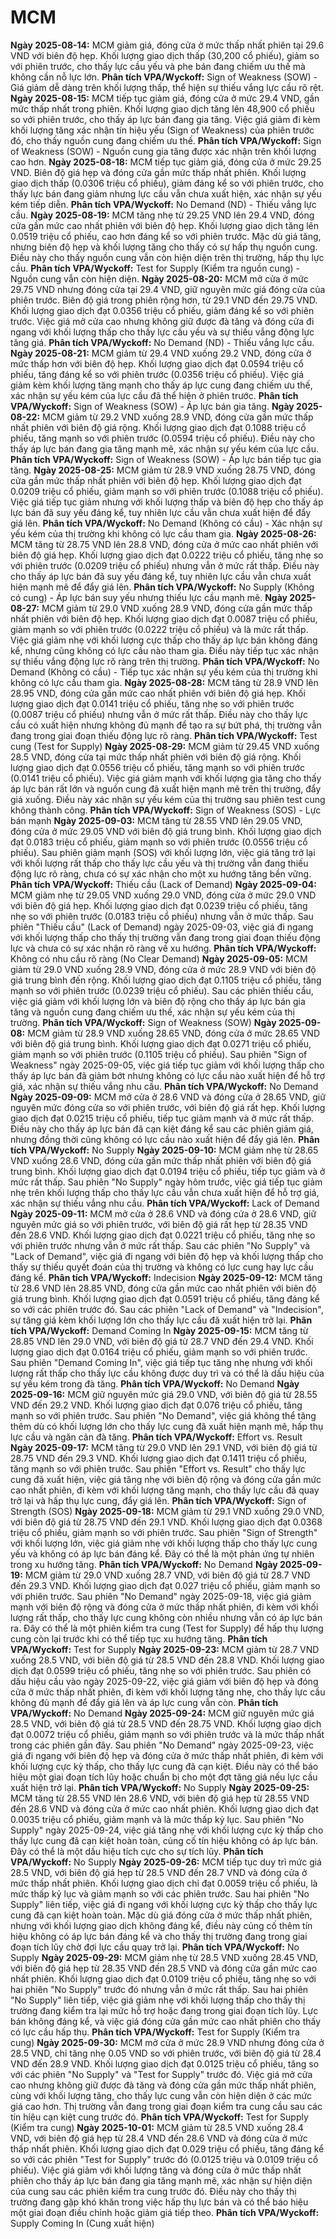 # MCM

**Ngày 2025-08-14:** MCM giảm giá, đóng cửa ở mức thấp nhất phiên tại 29.6 VND với biên độ hẹp. Khối lượng giao dịch thấp (30,200 cổ phiếu), giảm so với phiên trước, cho thấy lực cầu yếu và phe bán đang chiếm ưu thế mà không cần nỗ lực lớn. **Phân tích VPA/Wyckoff:** Sign of Weakness (SOW) - Giá giảm dễ dàng trên khối lượng thấp, thể hiện sự thiếu vắng lực cầu rõ rệt.
**Ngày 2025-08-15:** MCM tiếp tục giảm giá, đóng cửa ở mức 29.4 VND, gần mức thấp nhất trong phiên. Khối lượng giao dịch tăng lên 48,900 cổ phiếu so với phiên trước, cho thấy áp lực bán đang gia tăng. Việc giá giảm đi kèm khối lượng tăng xác nhận tín hiệu yếu (Sign of Weakness) của phiên trước đó, cho thấy nguồn cung đang chiếm ưu thế. **Phân tích VPA/Wyckoff:** Sign of Weakness (SOW) - Nguồn cung gia tăng được xác nhận trên khối lượng cao hơn.
**Ngày 2025-08-18:** MCM tiếp tục giảm giá, đóng cửa ở mức 29.25 VND. Biên độ giá hẹp và đóng cửa gần mức thấp nhất phiên. Khối lượng giao dịch thấp (0.0306 triệu cổ phiếu), giảm đáng kể so với phiên trước, cho thấy lực bán đang giảm nhưng lực cầu vẫn chưa xuất hiện, xác nhận sự yếu kém tiếp diễn. **Phân tích VPA/Wyckoff:** No Demand (ND) - Thiếu vắng lực cầu.
**Ngày 2025-08-19:** MCM tăng nhẹ từ 29.25 VND lên 29.4 VND, đóng cửa gần mức cao nhất phiên với biên độ hẹp. Khối lượng giao dịch tăng lên 0.0519 triệu cổ phiếu, cao hơn đáng kể so với phiên trước. Mặc dù giá tăng, nhưng biên độ hẹp và khối lượng tăng cho thấy có sự hấp thụ nguồn cung. Điều này cho thấy nguồn cung vẫn còn hiện diện trên thị trường, hấp thụ lực cầu. **Phân tích VPA/Wyckoff:** Test for Supply (Kiểm tra nguồn cung) - Nguồn cung vẫn còn hiện diện.
**Ngày 2025-08-20:** MCM mở cửa ở mức 29.75 VND nhưng đóng cửa tại 29.4 VND, giữ nguyên mức giá đóng cửa của phiên trước. Biên độ giá trong phiên rộng hơn, từ 29.1 VND đến 29.75 VND. Khối lượng giao dịch đạt 0.0356 triệu cổ phiếu, giảm đáng kể so với phiên trước. Việc giá mở cửa cao nhưng không giữ được đà tăng và đóng cửa đi ngang với khối lượng thấp cho thấy lực cầu yếu và sự thiếu vắng động lực tăng giá. **Phân tích VPA/Wyckoff:** No Demand (ND) - Thiếu vắng lực cầu.
**Ngày 2025-08-21:** MCM giảm từ 29.4 VND xuống 29.2 VND, đóng cửa ở mức thấp hơn với biên độ hẹp. Khối lượng giao dịch đạt 0.0594 triệu cổ phiếu, tăng đáng kể so với phiên trước (0.0356 triệu cổ phiếu). Việc giá giảm kèm khối lượng tăng mạnh cho thấy áp lực cung đang chiếm ưu thế, xác nhận sự yếu kém của lực cầu đã thể hiện ở phiên trước. **Phân tích VPA/Wyckoff:** Sign of Weakness (SOW) - Áp lực bán gia tăng.
**Ngày 2025-08-22:** MCM giảm từ 29.2 VND xuống 28.9 VND, đóng cửa gần mức thấp nhất phiên với biên độ giá rộng. Khối lượng giao dịch đạt 0.1088 triệu cổ phiếu, tăng mạnh so với phiên trước (0.0594 triệu cổ phiếu). Điều này cho thấy áp lực bán đang gia tăng mạnh mẽ, xác nhận sự yếu kém của lực cầu. **Phân tích VPA/Wyckoff:** Sign of Weakness (SOW) - Áp lực bán tiếp tục gia tăng.
**Ngày 2025-08-25:** MCM giảm từ 28.9 VND xuống 28.75 VND, đóng cửa gần mức thấp nhất phiên với biên độ hẹp. Khối lượng giao dịch đạt 0.0209 triệu cổ phiếu, giảm mạnh so với phiên trước (0.1088 triệu cổ phiếu). Việc giá tiếp tục giảm nhưng với khối lượng thấp và biên độ hẹp cho thấy áp lực bán đã suy yếu đáng kể, tuy nhiên lực cầu vẫn chưa xuất hiện để đẩy giá lên. **Phân tích VPA/Wyckoff:** No Demand (Không có cầu) - Xác nhận sự yếu kém của thị trường khi không có lực cầu tham gia.
**Ngày 2025-08-26:** MCM tăng từ 28.75 VND lên 28.8 VND, đóng cửa ở mức cao nhất phiên với biên độ giá hẹp. Khối lượng giao dịch đạt 0.0222 triệu cổ phiếu, tăng nhẹ so với phiên trước (0.0209 triệu cổ phiếu) nhưng vẫn ở mức rất thấp. Điều này cho thấy áp lực bán đã suy yếu đáng kể, tuy nhiên lực cầu vẫn chưa xuất hiện mạnh mẽ để đẩy giá lên. **Phân tích VPA/Wyckoff:** No Supply (Không có cung) - Áp lực bán suy yếu nhưng thiếu lực cầu mạnh mẽ.
**Ngày 2025-08-27:** MCM giảm từ 29.0 VND xuống 28.9 VND, đóng cửa gần mức thấp nhất phiên với biên độ hẹp. Khối lượng giao dịch đạt 0.0087 triệu cổ phiếu, giảm mạnh so với phiên trước (0.0222 triệu cổ phiếu) và là mức rất thấp. Việc giá giảm nhẹ với khối lượng cực thấp cho thấy áp lực bán không đáng kể, nhưng cũng không có lực cầu nào tham gia. Điều này tiếp tục xác nhận sự thiếu vắng động lực rõ ràng trên thị trường. **Phân tích VPA/Wyckoff:** No Demand (Không có cầu) - Tiếp tục xác nhận sự yếu kém của thị trường khi không có lực cầu tham gia.
**Ngày 2025-08-28:** MCM tăng từ 28.9 VND lên 28.95 VND, đóng cửa gần mức cao nhất phiên với biên độ giá hẹp. Khối lượng giao dịch đạt 0.0141 triệu cổ phiếu, tăng nhẹ so với phiên trước (0.0087 triệu cổ phiếu) nhưng vẫn ở mức rất thấp. Điều này cho thấy lực cầu có xuất hiện nhưng không đủ mạnh để tạo ra sự bứt phá, thị trường vẫn đang trong giai đoạn thiếu động lực rõ ràng. **Phân tích VPA/Wyckoff:** Test cung (Test for Supply)
**Ngày 2025-08-29:** MCM giảm từ 29.45 VND xuống 28.5 VND, đóng cửa tại mức thấp nhất phiên với biên độ giá rộng. Khối lượng giao dịch đạt 0.0556 triệu cổ phiếu, tăng mạnh so với phiên trước (0.0141 triệu cổ phiếu). Việc giá giảm mạnh với khối lượng gia tăng cho thấy áp lực bán rất lớn và nguồn cung đã xuất hiện mạnh mẽ trên thị trường, đẩy giá xuống. Điều này xác nhận sự yếu kém của thị trường sau phiên test cung không thành công. **Phân tích VPA/Wyckoff:** Sign of Weakness (SOS) - Lực bán mạnh
**Ngày 2025-09-03:** MCM tăng từ 28.55 VND lên 29.05 VND, đóng cửa ở mức 29.05 VND với biên độ giá trung bình. Khối lượng giao dịch đạt 0.0183 triệu cổ phiếu, giảm mạnh so với phiên trước (0.0556 triệu cổ phiếu). Sau phiên giảm mạnh (SOS) với khối lượng lớn, việc giá tăng trở lại với khối lượng rất thấp cho thấy lực cầu yếu và thị trường vẫn đang thiếu động lực rõ ràng, chưa có sự xác nhận cho một xu hướng tăng bền vững. **Phân tích VPA/Wyckoff:** Thiếu cầu (Lack of Demand)
**Ngày 2025-09-04:** MCM giảm nhẹ từ 29.05 VND xuống 29.0 VND, đóng cửa ở mức 29.0 VND với biên độ giá hẹp. Khối lượng giao dịch đạt 0.0239 triệu cổ phiếu, tăng nhẹ so với phiên trước (0.0183 triệu cổ phiếu) nhưng vẫn ở mức thấp. Sau phiên "Thiếu cầu" (Lack of Demand) ngày 2025-09-03, việc giá đi ngang với khối lượng thấp cho thấy thị trường vẫn đang trong giai đoạn thiếu động lực và chưa có sự xác nhận rõ ràng về xu hướng. **Phân tích VPA/Wyckoff:** Không có nhu cầu rõ ràng (No Clear Demand)
**Ngày 2025-09-05:** MCM giảm từ 29.0 VND xuống 28.9 VND, đóng cửa ở mức 28.9 VND với biên độ giá trung bình đến rộng. Khối lượng giao dịch đạt 0.1105 triệu cổ phiếu, tăng mạnh so với phiên trước (0.0239 triệu cổ phiếu). Sau các phiên thiếu cầu, việc giá giảm với khối lượng lớn và biên độ rộng cho thấy áp lực bán gia tăng và nguồn cung đang chiếm ưu thế, xác nhận sự yếu kém của thị trường. **Phân tích VPA/Wyckoff:** Sign of Weakness (SOW)
**Ngày 2025-09-08:** MCM giảm từ 28.9 VND xuống 28.65 VND, đóng cửa ở mức 28.65 VND với biên độ giá trung bình. Khối lượng giao dịch đạt 0.0271 triệu cổ phiếu, giảm mạnh so với phiên trước (0.1105 triệu cổ phiếu). Sau phiên "Sign of Weakness" ngày 2025-09-05, việc giá tiếp tục giảm với khối lượng thấp cho thấy áp lực bán đã giảm bớt nhưng không có lực cầu nào xuất hiện để hỗ trợ giá, xác nhận sự thiếu vắng nhu cầu. **Phân tích VPA/Wyckoff:** No Demand
**Ngày 2025-09-09:** MCM mở cửa ở 28.6 VND và đóng cửa ở 28.65 VND, giữ nguyên mức đóng cửa so với phiên trước, với biên độ giá rất hẹp. Khối lượng giao dịch đạt 0.0215 triệu cổ phiếu, tiếp tục giảm mạnh và ở mức rất thấp. Điều này cho thấy áp lực bán đã cạn kiệt đáng kể sau các phiên giảm giá, nhưng đồng thời cũng không có lực cầu nào xuất hiện để đẩy giá lên. **Phân tích VPA/Wyckoff:** No Supply
**Ngày 2025-09-10:** MCM giảm nhẹ từ 28.65 VND xuống 28.6 VND, đóng cửa gần mức thấp nhất phiên với biên độ giá trung bình. Khối lượng giao dịch đạt 0.0194 triệu cổ phiếu, tiếp tục giảm và ở mức rất thấp. Sau phiên "No Supply" ngày hôm trước, việc giá tiếp tục giảm nhẹ trên khối lượng thấp cho thấy lực cầu vẫn chưa xuất hiện để hỗ trợ giá, xác nhận sự thiếu vắng nhu cầu. **Phân tích VPA/Wyckoff:** Lack of Demand
**Ngày 2025-09-11:** MCM mở cửa ở 28.6 VND và đóng cửa ở 28.6 VND, giữ nguyên mức giá so với phiên trước, với biên độ giá rất hẹp từ 28.35 VND đến 28.6 VND. Khối lượng giao dịch đạt 0.0221 triệu cổ phiếu, tăng nhẹ so với phiên trước nhưng vẫn ở mức rất thấp. Sau các phiên "No Supply" và "Lack of Demand", việc giá đi ngang với biên độ hẹp và khối lượng thấp cho thấy sự thiếu quyết đoán của thị trường và không có lực cung hay lực cầu đáng kể. **Phân tích VPA/Wyckoff:** Indecision
**Ngày 2025-09-12:** MCM tăng từ 28.6 VND lên 28.85 VND, đóng cửa gần mức cao nhất phiên với biên độ giá trung bình. Khối lượng giao dịch đạt 0.0591 triệu cổ phiếu, tăng đáng kể so với các phiên trước đó. Sau các phiên "Lack of Demand" và "Indecision", sự tăng giá kèm khối lượng lớn cho thấy lực cầu đã xuất hiện trở lại. **Phân tích VPA/Wyckoff:** Demand Coming In
**Ngày 2025-09-15:** MCM tăng từ 28.85 VND lên 29.0 VND, với biên độ giá từ 28.7 VND đến 29.4 VND. Khối lượng giao dịch đạt 0.0164 triệu cổ phiếu, giảm mạnh so với phiên trước. Sau phiên "Demand Coming In", việc giá tiếp tục tăng nhẹ nhưng với khối lượng rất thấp cho thấy lực cầu không được duy trì và có thể là dấu hiệu của sự yếu kém trong đà tăng. **Phân tích VPA/Wyckoff:** No Demand
**Ngày 2025-09-16:** MCM giữ nguyên mức giá 29.0 VND, với biên độ giá từ 28.55 VND đến 29.2 VND. Khối lượng giao dịch đạt 0.076 triệu cổ phiếu, tăng mạnh so với phiên trước. Sau phiên "No Demand", việc giá không thể tăng thêm dù có khối lượng lớn cho thấy lực cung đã xuất hiện mạnh mẽ, hấp thụ lực cầu và ngăn cản đà tăng. **Phân tích VPA/Wyckoff:** Effort vs. Result
**Ngày 2025-09-17:** MCM tăng từ 29.0 VND lên 29.1 VND, với biên độ giá từ 28.75 VND đến 29.3 VND. Khối lượng giao dịch đạt 0.1411 triệu cổ phiếu, tăng mạnh so với phiên trước. Sau phiên "Effort vs. Result" cho thấy lực cung đã xuất hiện, việc giá tăng nhẹ với biên độ rộng và đóng cửa gần mức cao nhất phiên, đi kèm với khối lượng tăng mạnh, cho thấy lực cầu đã quay trở lại và hấp thụ lực cung, đẩy giá lên. **Phân tích VPA/Wyckoff:** Sign of Strength (SOS)
**Ngày 2025-09-18:** MCM giảm từ 29.1 VND xuống 29.0 VND, với biên độ giá từ 28.75 VND đến 29.1 VND. Khối lượng giao dịch đạt 0.0368 triệu cổ phiếu, giảm mạnh so với phiên trước. Sau phiên "Sign of Strength" với khối lượng lớn, việc giá giảm nhẹ với khối lượng thấp cho thấy lực cung yếu và không có áp lực bán đáng kể. Đây có thể là một phản ứng tự nhiên trong xu hướng tăng. **Phân tích VPA/Wyckoff:** No Demand
**Ngày 2025-09-19:** MCM giảm từ 29.0 VND xuống 28.7 VND, với biên độ giá từ 28.7 VND đến 29.3 VND. Khối lượng giao dịch đạt 0.027 triệu cổ phiếu, giảm mạnh so với phiên trước. Sau phiên "No Demand" ngày 2025-09-18, việc giá giảm mạnh với biên độ rộng và đóng cửa ở mức thấp nhất phiên, đi kèm với khối lượng rất thấp, cho thấy lực cung không còn nhiều nhưng vẫn có áp lực bán ra. Đây có thể là một phiên kiểm tra cung (Test for Supply) để hấp thụ lượng cung còn lại trước khi có thể tiếp tục xu hướng tăng. **Phân tích VPA/Wyckoff:** Test for Supply
**Ngày 2025-09-23:** MCM giảm từ 28.7 VND xuống 28.5 VND, với biên độ giá từ 28.5 VND đến 28.8 VND. Khối lượng giao dịch đạt 0.0599 triệu cổ phiếu, tăng nhẹ so với phiên trước. Sau phiên có dấu hiệu cầu vào ngày 2025-09-22, việc giá giảm với biên độ hẹp và đóng cửa ở mức thấp nhất phiên, đi kèm với khối lượng tăng nhẹ, cho thấy lực cầu không đủ mạnh để đẩy giá lên và áp lực cung vẫn còn. **Phân tích VPA/Wyckoff:** No Demand
**Ngày 2025-09-24:** MCM giữ nguyên mức giá 28.5 VND, với biên độ giá từ 28.5 VND đến 28.75 VND. Khối lượng giao dịch đạt 0.0072 triệu cổ phiếu, giảm mạnh so với phiên trước và là mức thấp nhất trong các phiên gần đây. Sau phiên "No Demand" ngày 2025-09-23, việc giá đi ngang với biên độ hẹp và đóng cửa ở mức thấp nhất phiên, đi kèm với khối lượng cực kỳ thấp, cho thấy lực cung đã cạn kiệt. Điều này có thể báo hiệu một giai đoạn tích lũy hoặc chuẩn bị cho một đợt tăng giá nếu lực cầu xuất hiện trở lại. **Phân tích VPA/Wyckoff:** No Supply
**Ngày 2025-09-25:** MCM tăng từ 28.55 VND lên 28.6 VND, với biên độ giá hẹp từ 28.55 VND đến 28.6 VND và đóng cửa ở mức cao nhất phiên. Khối lượng giao dịch đạt 0.0035 triệu cổ phiếu, giảm mạnh và là mức thấp kỷ lục. Sau phiên "No Supply" ngày 2025-09-24, việc giá tăng nhẹ với khối lượng cực kỳ thấp cho thấy lực cung đã cạn kiệt hoàn toàn, củng cố tín hiệu không có áp lực bán. Đây có thể là một dấu hiệu tích cực cho sự tích lũy. **Phân tích VPA/Wyckoff:** No Supply
**Ngày 2025-09-26:** MCM tiếp tục duy trì mức giá 28.5 VND, với biên độ giá hẹp từ 28.5 VND đến 28.7 VND và đóng cửa ở mức thấp nhất phiên. Khối lượng giao dịch chỉ đạt 0.0059 triệu cổ phiếu, là mức thấp kỷ lục và giảm mạnh so với các phiên trước. Sau hai phiên "No Supply" liên tiếp, việc giá đi ngang với khối lượng cực kỳ thấp cho thấy lực cung đã cạn kiệt hoàn toàn. Mặc dù giá đóng cửa ở mức thấp nhất phiên, nhưng với khối lượng giao dịch không đáng kể, điều này củng cố thêm tín hiệu không có áp lực bán đáng kể và cho thấy thị trường đang trong giai đoạn tích lũy chờ đợi lực cầu quay trở lại. **Phân tích VPA/Wyckoff:** No Supply
**Ngày 2025-09-29:** MCM giảm nhẹ từ 28.5 VND xuống 28.45 VND, với biên độ giá hẹp từ 28.35 VND đến 28.5 VND và đóng cửa gần mức cao nhất phiên. Khối lượng giao dịch đạt 0.0109 triệu cổ phiếu, tăng nhẹ so với hai phiên "No Supply" trước đó nhưng vẫn ở mức rất thấp. Sau hai phiên "No Supply" liên tiếp, việc giá giảm nhẹ với khối lượng thấp cho thấy thị trường đang kiểm tra lại mức hỗ trợ hoặc đang trong giai đoạn tích lũy. Lực bán không đáng kể, và việc giá đóng cửa gần mức cao nhất phiên cho thấy có lực cầu hấp thụ. **Phân tích VPA/Wyckoff:** Test for Supply (Kiểm tra cung)
**Ngày 2025-09-30:** MCM mở cửa ở mức 28.9 VND nhưng đóng cửa ở 28.5 VND, chỉ tăng nhẹ 0.05 VND so với phiên trước, với biên độ giá từ 28.4 VND đến 28.9 VND. Khối lượng giao dịch đạt 0.0125 triệu cổ phiếu, tăng so với các phiên "No Supply" và "Test for Supply" trước đó. Việc giá mở cửa cao nhưng không giữ được đà tăng và đóng cửa gần mức thấp nhất phiên, cùng với khối lượng tăng, cho thấy lực cung vẫn còn hiện diện ở các mức giá cao hơn. Thị trường vẫn đang trong giai đoạn kiểm tra cung cầu sau các tín hiệu cạn kiệt cung trước đó. **Phân tích VPA/Wyckoff:** Test for Supply (Kiểm tra cung)
**Ngày 2025-10-01:** MCM giảm từ 28.5 VND xuống 28.4 VND, với biên độ giá hẹp từ 28.4 VND đến 28.6 VND và đóng cửa ở mức thấp nhất phiên. Khối lượng giao dịch đạt 0.029 triệu cổ phiếu, tăng đáng kể so với các phiên "Test for Supply" trước đó (0.0125 triệu và 0.0109 triệu cổ phiếu). Việc giá giảm với khối lượng tăng và đóng cửa ở mức thấp nhất phiên cho thấy áp lực bán đang gia tăng mạnh mẽ, xác nhận sự hiện diện của cung sau các phiên kiểm tra cung trước đó. Điều này cho thấy thị trường đang gặp khó khăn trong việc hấp thụ lực bán và có thể báo hiệu một giai đoạn điều chỉnh hoặc giảm giá tiếp theo. **Phân tích VPA/Wyckoff:** Supply Coming In (Cung xuất hiện)
